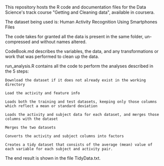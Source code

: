 This repository hosts the R code and documentation files for the Data Science's track course "Getting and Cleaning data", available in coursera.

The dataset being used is: Human Activity Recognition Using Smartphones
Files

The code takes for granted all the data is present in the same folder, un-compressed and without names altered.

CodeBook.md describes the variables, the data, and any transformations or work that was performed to clean up the data.

run_analysis.R contains all the code to perform the analyses described in the 5 steps:
    
    Download the dataset if it does not already exist in the working directory
    
    Load the activity and feature info
    
    Loads both the training and test datasets, keeping only those columns which reflect a mean or standard deviation
   
    Loads the activity and subject data for each dataset, and merges those columns with the dataset
    
    Merges the two datasets
    
    Converts the activity and subject columns into factors
    
    Creates a tidy dataset that consists of the average (mean) value of each variable for each subject and activity pair.

The end result is shown in the file TidyData.txt.
